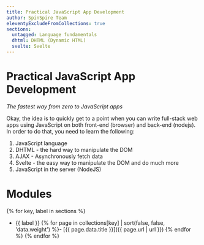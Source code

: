 ```yaml
---
title: Practical JavaScript App Development
author: SpinSpire Team
eleventyExcludeFromCollections: true
sections:
  untagged: Language fundamentals
  dhtml: DHTML (Dynamic HTML)
  svelte: Svelte
---
```


# Practical JavaScript App Development

*The fastest way from zero to JavaScript apps*

Okay, the idea is to quickly get to a point when you can write full-stack web apps using JavaScript on both front-end (browser) and back-end (nodejs). In order to do that, you need to learn the following:

1. JavaScript language
2. DHTML - the hard way to manipulate the DOM
3. AJAX - Asynchronously fetch data
4. Svelte - the easy way to manipulate the DOM and do much more
5. JavaScript in the server (NodeJS)

# Modules

{% for key, label in sections %}
- {{ label }}
  {% for page in collections[key] | sort(false, false, 'data.weight') %}- [{{ page.data.title }}]({{ page.url | url }})
  {% endfor %}
{% endfor %}